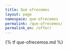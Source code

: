 ```yaml
---
title: Qué ofrecemos
layout: page
namespace: que-ofrecemos
permalink: /que-ofrecemos/
permalink_en: /offer/
---
```


{% tf que-ofrecemos.md %}
